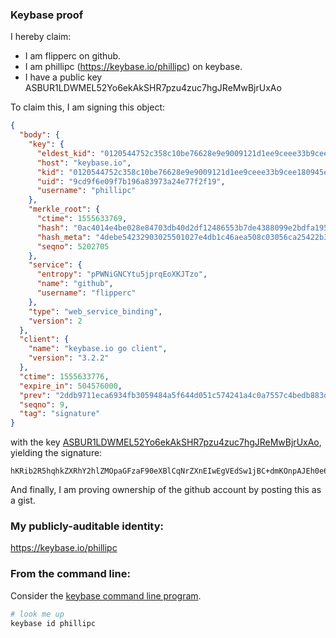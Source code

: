 ### Keybase proof

I hereby claim:

  * I am flipperc on github.
  * I am phillipc (https://keybase.io/phillipc) on keybase.
  * I have a public key ASBUR1LDWMEL52Yo6ekAkSHR7pzu4zuc7hgJReMwBjrUxAo

To claim this, I am signing this object:

```json
{
  "body": {
    "key": {
      "eldest_kid": "0120544752c358c10be76628e9e9009121d1ee9ceee33b9cee180945e330063ad4c40a",
      "host": "keybase.io",
      "kid": "0120544752c358c10be76628e9e9009121d1ee9ceee33b9cee180945e330063ad4c40a",
      "uid": "9cd9f6e09f7b196a83973a24e77f2f19",
      "username": "phillipc"
    },
    "merkle_root": {
      "ctime": 1555633769,
      "hash": "0ac4014e4be028e84703db40d2df12486553b7de4388099e2bdfa19510b7c1ae3436649e1e94ad63a496600294153a4ad150cceeb841b72d3b81a34f1c0c0f4f",
      "hash_meta": "4debe54232903025501027e4db1c46aea508c03056ca25422b311a3634e5a616",
      "seqno": 5202705
    },
    "service": {
      "entropy": "pPWNiGNCYtu5jprqEoXKJTzo",
      "name": "github",
      "username": "flipperc"
    },
    "type": "web_service_binding",
    "version": 2
  },
  "client": {
    "name": "keybase.io go client",
    "version": "3.2.2"
  },
  "ctime": 1555633776,
  "expire_in": 504576000,
  "prev": "2ddb9711eca6934fb3059484a5f644d051c574241a4c0a7557c4bedb883dab06",
  "seqno": 9,
  "tag": "signature"
}
```

with the key [ASBUR1LDWMEL52Yo6ekAkSHR7pzu4zuc7hgJReMwBjrUxAo](https://keybase.io/phillipc), yielding the signature:

```
hKRib2R5hqhkZXRhY2hlZMOpaGFzaF90eXBlCqNrZXnEIwEgVEdSw1jBC+dmKOnpAJEh0e6c7uM7nO4YCUXjMAY61MQKp3BheWxvYWTESpcCCcQgLduXEeymk0+zBZSEpfZE0FHFdCQaTAp1V8S+24g9qwbEIBpQ/WSC6FM5lpKGx/JniSFkxjpJC3XcoC1/DQq609uEAgHCo3NpZ8RAk5+JsCQxiGr9DhhfxAarsXabzKO2Ginn7CQIVLZ0TolTWKZz4O+lwk6DjvGH0N9bjA/IEdAl5WeHhCcn3pcQBKhzaWdfdHlwZSCkaGFzaIKkdHlwZQildmFsdWXEINIJhm+x4sa4/Nqm2eGuk+tLbkjQX8HHMiNnfLVMnSy8o3RhZ80CAqd2ZXJzaW9uAQ==

```

And finally, I am proving ownership of the github account by posting this as a gist.

### My publicly-auditable identity:

https://keybase.io/phillipc

### From the command line:

Consider the [keybase command line program](https://keybase.io/download).

```bash
# look me up
keybase id phillipc
```
